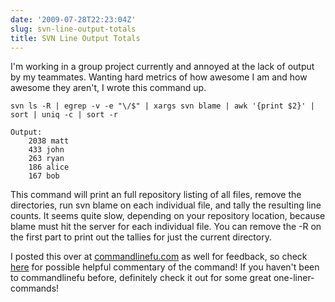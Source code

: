 ```yaml
---
date: '2009-07-28T22:23:04Z'
slug: svn-line-output-totals
title: SVN Line Output Totals
---
```



I'm working in a group project currently and annoyed at the lack of output by my
teammates. Wanting hard metrics of how awesome I am and how awesome they aren't,
I wrote this command up.

    svn ls -R | egrep -v -e "\/$" | xargs svn blame | awk '{print $2}' | sort | uniq -c | sort -r

    Output:
        2038 matt
        433 john
        263 ryan
        186 alice
        167 bob

This command will print an full repository listing of all files, remove the
directories, run svn blame on each individual file, and tally the resulting line
counts. It seems quite slow, depending on your repository location, because
blame must hit the server for each individual file. You can remove the -R on the
first part to print out the tallies for just the current directory.

I posted this over at <a title="www.commandlinefu.com"
href="http://www.commandlinefu.com">commandlinefu.com</a> as well for feedback,
so check <a
title="http://www.commandlinefu.com/commands/view/2787/prints-total-line-count-contribution-per-user-for-an-svn-repository"
href="http://www.commandlinefu.com/commands/view/2787/prints-total-line-count-contribution-per-user-for-an-svn-repository"
target="_blank">here</a> for possible helpful commentary of the command! If you
haven't been to commandlinefu before, definitely check it out for some great
one-liner-commands!
